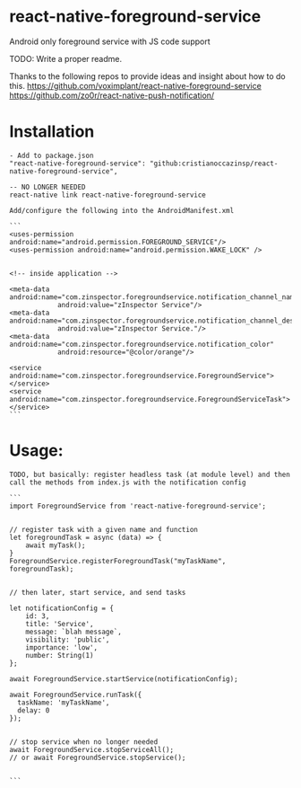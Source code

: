 # react-native-foreground-service
Android only foreground service with JS code support

TODO: Write a proper readme.

Thanks to the following repos to provide ideas and insight about how to do this.
https://github.com/voximplant/react-native-foreground-service
https://github.com/zo0r/react-native-push-notification/


# Installation

    - Add to package.json
    "react-native-foreground-service": "github:cristianoccazinsp/react-native-foreground-service",

    -- NO LONGER NEEDED
    react-native link react-native-foreground-service

    Add/configure the following into the AndroidManifest.xml

    ```
    <uses-permission android:name="android.permission.FOREGROUND_SERVICE"/>
    <uses-permission android:name="android.permission.WAKE_LOCK" />


    <!-- inside application -->

    <meta-data android:name="com.zinspector.foregroundservice.notification_channel_name"
                android:value="zInspector Service"/>
    <meta-data  android:name="com.zinspector.foregroundservice.notification_channel_description"
                android:value="zInspector Service."/>
    <meta-data  android:name="com.zinspector.foregroundservice.notification_color"
                android:resource="@color/orange"/>

    <service android:name="com.zinspector.foregroundservice.ForegroundService"></service>
    <service android:name="com.zinspector.foregroundservice.ForegroundServiceTask"></service>
    ```


# Usage:
    TODO, but basically: register headless task (at module level) and then call the methods from index.js with the notification config

    ```
    import ForegroundService from 'react-native-foreground-service';


    // register task with a given name and function
    let foregroundTask = async (data) => {
        await myTask();
    }
    ForegroundService.registerForegroundTask("myTaskName", foregroundTask);


    // then later, start service, and send tasks

    let notificationConfig = {
        id: 3,
        title: 'Service',
        message: `blah message`,
        visibility: 'public',
        importance: 'low',
        number: String(1)
    };

    await ForegroundService.startService(notificationConfig);

    await ForegroundService.runTask({
      taskName: 'myTaskName',
      delay: 0
    });


    // stop service when no longer needed
    await ForegroundService.stopServiceAll();
    // or await ForegroundService.stopService();


    ```
